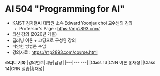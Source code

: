 # AI 504 "Programming for AI"
- KAIST 김재철AI 대학원 소속 Edward Yoonjae choi 교수님의 강의
    - Professor's Page : https://mp2893.com/
- 최신 강의 (2020년 가을)
- 딥러닝 이론 + 코딩으로 구성된 강의
- 다양한 방법론 수업
- 강의자료 : https://mp2893.com/course.html


**스터디 기록**
|강의번호|내용|담당|
|---|---|---|
|Class 13|CNN 이론|홍재성|
|Class 14|CNN 실습|홍재성|
